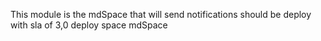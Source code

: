This module is the mdSpace that will send notifications
should be deploy with sla of 3,0 
deploy space mdSpace 